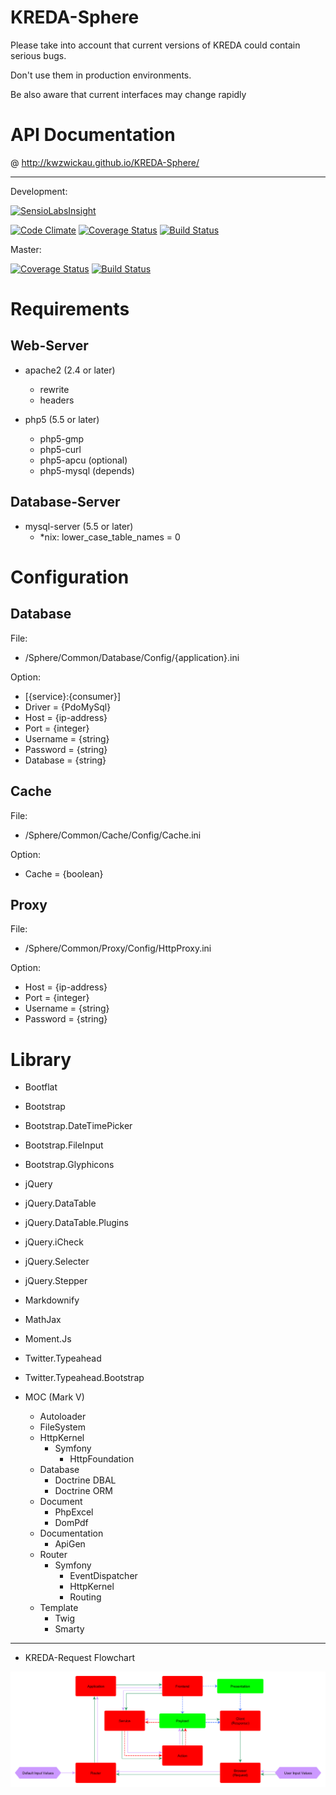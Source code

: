 KREDA-Sphere
============

Please take into account that current versions of KREDA could contain serious bugs.

Don't use them in production environments.

Be also aware that current interfaces may change rapidly

API Documentation
=================

@ <http://kwzwickau.github.io/KREDA-Sphere/>

-----

Development:

[![SensioLabsInsight](https://insight.sensiolabs.com/projects/708fc862-a692-4279-903d-792f62333644/big.png)](https://insight.sensiolabs.com/projects/708fc862-a692-4279-903d-792f62333644)

[![Code Climate](https://codeclimate.com/github/KWZwickau/KREDA-Sphere/badges/gpa.svg)](https://codeclimate.com/github/KWZwickau/KREDA-Sphere)
[![Coverage Status](https://coveralls.io/repos/KWZwickau/KREDA-Sphere/badge.svg?branch=development)](https://coveralls.io/r/KWZwickau/KREDA-Sphere?branch=development)
[![Build Status](https://travis-ci.org/KWZwickau/KREDA-Sphere.svg?branch=development)](https://travis-ci.org/KWZwickau/KREDA-Sphere)

Master:

[![Coverage Status](https://coveralls.io/repos/KWZwickau/KREDA-Sphere/badge.svg?branch=master)](https://coveralls.io/r/KWZwickau/KREDA-Sphere?branch=master)
[![Build Status](https://travis-ci.org/KWZwickau/KREDA-Sphere.svg?branch=master)](https://travis-ci.org/KWZwickau/KREDA-Sphere)

Requirements
============

Web-Server
----------

- apache2 (2.4 or later)
  - rewrite 
  - headers
  
- php5 (5.5 or later)
  - php5-gmp
  - php5-curl
  - php5-apcu (optional)
  - php5-mysql (depends)

Database-Server
---------------

- mysql-server (5.5 or later)
  - *nix: lower_case_table_names = 0

Configuration
=============

Database
--------

File: 

- /Sphere/Common/Database/Config/{application}.ini

Option:

- [{service}:{consumer}]
- Driver = {PdoMySql}
- Host = {ip-address}
- Port = {integer}
- Username = {string}
- Password = {string}
- Database = {string}

Cache
-----

File: 

- /Sphere/Common/Cache/Config/Cache.ini

Option:

- Cache = {boolean} 

Proxy
-----

File: 

- /Sphere/Common/Proxy/Config/HttpProxy.ini

Option:

- Host = {ip-address}
- Port = {integer}
- Username = {string}
- Password = {string}

Library
=======

- Bootflat
- Bootstrap
- Bootstrap.DateTimePicker
- Bootstrap.FileInput
- Bootstrap.Glyphicons
- jQuery
- jQuery.DataTable
- jQuery.DataTable.Plugins
- jQuery.iCheck
- jQuery.Selecter
- jQuery.Stepper
- Markdownify
- MathJax
- Moment.Js
- Twitter.Typeahead
- Twitter.Typeahead.Bootstrap

- MOC (Mark V)
  - Autoloader
  - FileSystem
  - HttpKernel
    - Symfony
      - HttpFoundation
  - Database
    - Doctrine DBAL
    - Doctrine ORM
  - Document
    - PhpExcel
    - DomPdf
  - Documentation
    - ApiGen
  - Router
    - Symfony
      - EventDispatcher
      - HttpKernel
      - Routing
  - Template
    - Twig
    - Smarty

-----

- KREDA-Request Flowchart

![KREDA-Request Flowchart](TestSuite/Docs/KREDA-Request%20Flowchart.png "KREDA-Request Flowchart")
